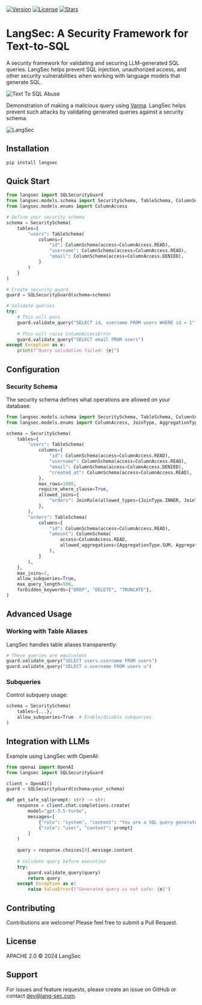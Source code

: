 [![Version](https://img.shields.io/github/v/release/langsec-ai/langsec)](https://github.com/langsec-ai/langsec/releases)
[![License](https://img.shields.io/github/license/langsec-ai/langsec)](https://img.shields.io/github/license/langsec-ai/langsec)
[![Stars](https://img.shields.io/github/stars/langsec-ai/langsec?style=social)](https://github.com/langsec-ai/langsec/stargazers)


# LangSec: A Security Framework for Text-to-SQL
A security framework for validating and securing LLM-generated SQL queries. LangSec helps prevent SQL injection, unauthorized access, and other security vulnerabilities when working with language models that generate SQL.

![Text To SQL Abuse](assets/langsecgif.gif)

Demonstration of making a malicious query using [Vanna](https://github.com/vanna-ai/vanna).
LangSec helps prevent such attacks by validating generated queries against a security schema.

![LangSec](assets/image.png)

## Installation

```bash
pip install langsec
```

## Quick Start

```python
from langsec import SQLSecurityGuard
from langsec.models.schema import SecuritySchema, TableSchema, ColumnSchema
from langsec.models.enums import ColumnAccess

# Define your security schema
schema = SecuritySchema(
    tables={
        "users": TableSchema(
            columns={
                "id": ColumnSchema(access=ColumnAccess.READ),
                "username": ColumnSchema(access=ColumnAccess.READ),
                "email": ColumnSchema(access=ColumnAccess.DENIED),
            }
        )
    }
)

# Create security guard
guard = SQLSecurityGuard(schema=schema)

# Validate queries
try:
    # This will pass
    guard.validate_query("SELECT id, username FROM users WHERE id = 1")
    
    # This will raise ColumnAccessError
    guard.validate_query("SELECT email FROM users")
except Exception as e:
    print(f"Query validation failed: {e}")
```

## Configuration

### Security Schema

The security schema defines what operations are allowed on your database:

```python
from langsec.models.schema import SecuritySchema, TableSchema, ColumnSchema, JoinRule
from langsec.models.enums import ColumnAccess, JoinType, AggregationType

schema = SecuritySchema(
    tables={
        "users": TableSchema(
            columns={
                "id": ColumnSchema(access=ColumnAccess.READ),
                "username": ColumnSchema(access=ColumnAccess.READ),
                "email": ColumnSchema(access=ColumnAccess.DENIED),
                "created_at": ColumnSchema(access=ColumnAccess.READ),
            },
            max_rows=1000,
            require_where_clause=True,
            allowed_joins={
                "orders": JoinRule(allowed_types={JoinType.INNER, JoinType.LEFT})
            },
        ),
        "orders": TableSchema(
            columns={
                "id": ColumnSchema(access=ColumnAccess.READ),
                "amount": ColumnSchema(
                    access=ColumnAccess.READ,
                    allowed_aggregations={AggregationType.SUM, AggregationType.AVG},
                ),
            }
        ),
    },
    max_joins=2,
    allow_subqueries=True,
    max_query_length=500,
    forbidden_keywords={"DROP", "DELETE", "TRUNCATE"},
)
```

## Advanced Usage

### Working with Table Aliases

LangSec handles table aliases transparently:

```python
# These queries are equivalent
guard.validate_query("SELECT users.username FROM users")
guard.validate_query("SELECT u.username FROM users u")
```

### Subqueries

Control subquery usage:

```python
schema = SecuritySchema(
    tables={...},
    allow_subqueries=True  # Enable/disable subqueries
)
```

## Integration with LLMs

Example using LangSec with OpenAI:

```python
from openai import OpenAI
from langsec import SQLSecurityGuard

client = OpenAI()
guard = SQLSecurityGuard(schema=your_schema)

def get_safe_sql(prompt: str) -> str:
    response = client.chat.completions.create(
        model="gpt-3.5-turbo",
        messages=[
            {"role": "system", "content": "You are a SQL query generator."},
            {"role": "user", "content": prompt}
        ]
    )
    
    query = response.choices[0].message.content
    
    # Validate query before execution
    try:
        guard.validate_query(query)
        return query
    except Exception as e:
        raise ValueError(f"Generated query is not safe: {e}")
```

## Contributing

Contributions are welcome! Please feel free to submit a Pull Request.

## License

APACHE 2.0 © 2024 LangSec

## Support

For issues and feature requests, please create an issue on GitHub or contact dev@lang-sec.com.